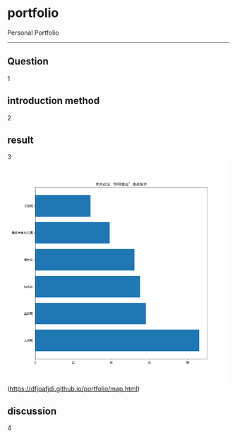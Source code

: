 # portfolio
Personal Portfolio
<hr>


## Question
1
## introduction method
2
## result
3 ![123!](./柱状图.png)(https://dfjoafjdi.github.io/portfolio/map.html)
## discussion
4
